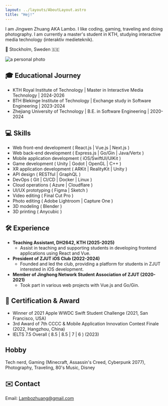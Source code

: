 ```yaml
---
layout: ../layouts/AboutLayout.astro
title: "Hej!"
---
```


I am Jingwen Zhuang AKA Lambo. I like coding, gaming, traveling and doing photography. I am currently a master's student in KTH, studying interactive media technology (interaktiv medieteknik).

📍 Stockholm, Sweden 🇸🇪

<div>
  <img src="https://lambozhuangme.blob.core.windows.net/blog-images/about/23-10-15_DSCF0722.jpeg" class="mx-auto" alt="a personal photo">
</div>

## 🎓 Educational Journey

- KTH Royal Institute of Technology | Master in Interactive Media Technology | 2024-2026
- BTH Blekinge Institute of Technology | Exchange study in Software Engineering | 2023-2024
- Zhejiang University of Technology | B.E. in Software Engineering | 2020-2024

## 💻 Skills

- Web front-end development ( React.js | Vue.js | Next.js )
- Web back-end development ( Express.js | Go/Gin | Java/Vertx )
- Mobile application development ( iOS/SwiftUI/UIKit )
- Game development ( Unity | Godot | OpenGL | C++ )
- XR application development ( ARKit | RealityKit | Unity )
- API design ( RESTful | GraphQL )
- DevOps ( Git | CI/CD | Docker | Linux )
- Cloud operations ( Azure | Cloudflare )
- UI/UX prototyping ( Figma | Sketch )
- Video editing ( Final Cut Pro )
- Photo editing ( Adobe Lightroom | Capture One )
- 3D modeling ( Blender )
- 3D printing ( Anycubic )

## 🛠️ Experience

- **Teaching Assistant, DH2642, KTH (2025-2025)**
  - Assist in teaching and supporting students in developing frontend applications using React and Vue.
- **President of ZJUT iOS Club (2022-2024)**
  - Founded and led the club, providing a platform for students in ZJUT interested in iOS development.
- **Member of Jinghong Network Student Association of ZJUT (2020-2021)**
  - Took part in various web projects with Vue.js and Go/Gin.

## 📃 Certification & Award

- Winner of 2021 Apple WWDC Swift Student Challenge (2021, San Francisco, USA)
- 3rd Award of 7th CCCC & Mobile Application Innovation Contest Finale (2022, Hangzhou, China)
- IELTS 7.5 Overall ( 8.5 | 8.5 | 7 | 6 ) (2023)

## Hobby

Tech nerd, Gaming (Minecraft, Assassin's Creed, Cyberpunk 2077), Photography, Traveling, 80's Music, Disney

## ✉️ Contact

Email: Lambozhuang@gmail.com